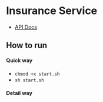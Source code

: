 # Insurance Service

- [API Docs](http://localhost:8080/webjars/swagger-ui/index.html#/)

## How to run

#### Quick way

 - ``` chmod +x start.sh ```
 - ``` sh start.sh ```

 #### Detail way